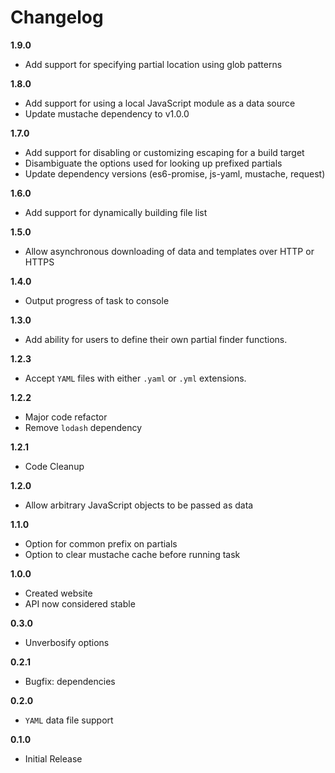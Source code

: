 # Changelog

__1.9.0__

 * Add support for specifying partial location using glob patterns

__1.8.0__

 * Add support for using a local JavaScript module as a data source
 * Update mustache dependency to v1.0.0

__1.7.0__

 * Add support for disabling or customizing escaping for a build target
 * Disambiguate the options used for looking up prefixed partials
 * Update dependency versions (es6-promise, js-yaml, mustache, request)

__1.6.0__

 * Add support for dynamically building file list

__1.5.0__

 * Allow asynchronous downloading of data and templates over HTTP or HTTPS

__1.4.0__

 * Output progress of task to console

__1.3.0__

 * Add ability for users to define their own partial finder functions.

__1.2.3__

 * Accept `YAML` files with either `.yaml` or `.yml` extensions.

__1.2.2__

 * Major code refactor
 * Remove `lodash` dependency

__1.2.1__

 * Code Cleanup

__1.2.0__

 * Allow arbitrary JavaScript objects to be passed as data

__1.1.0__

 * Option for common prefix on partials
 * Option to clear mustache cache before running task

__1.0.0__

 * Created website
 * API now considered stable

__0.3.0__

 * Unverbosify options

__0.2.1__

 * Bugfix: dependencies

__0.2.0__

 * `YAML` data file support

__0.1.0__

 * Initial Release
